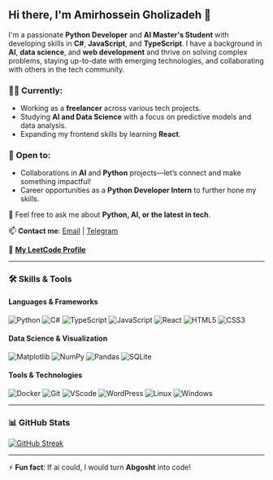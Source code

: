 ## Hi there, I'm Amirhossein Gholizadeh 👋

I'm a passionate **Python Developer** and **AI Master's Student** with developing skills in **C#**, **JavaScript**, and **TypeScript**. I have a background in **AI**, **data science**, and **web development** and thrive on solving complex problems, staying up-to-date with emerging technologies, and collaborating with others in the tech community.

### 👨‍💻 Currently:
- Working as a **freelancer** across various tech projects.
- Studying **AI and Data Science** with a focus on predictive models and data analysis.
- Expanding my frontend skills by learning **React**.

### 🤝 Open to:
- Collaborations in **AI** and **Python** projects—let’s connect and make something impactful!
- Career opportunities as a **Python Developer Intern** to further hone my skills.

💬 Feel free to ask me about **Python, AI, or the latest in tech**.

📫 **Contact me**: [Email](mailto:Amirhosseingholizadeh1998@gmail.com) | [Telegram](https://t.me/AmirhosseinGh1998)

📂 **[My LeetCode Profile](https://leetcode.com/u/amirhossein77-98/)**

---

### 🛠️ Skills & Tools

#### Languages & Frameworks
![Python](https://img.shields.io/badge/Python-3776AB?style=for-the-badge&logo=python&logoColor=white) 
![C#](https://img.shields.io/badge/C%23-239120?style=for-the-badge&logo=c-sharp&logoColor=white)
![TypeScript](https://img.shields.io/badge/TypeScript-3178C6?style=for-the-badge&logo=typescript&logoColor=white)
![JavaScript](https://img.shields.io/badge/JavaScript-F7DF1E?style=for-the-badge&logo=javascript&logoColor=black)
![React](https://img.shields.io/badge/React-61DAFB?style=for-the-badge&logo=react&logoColor=black)
![HTML5](https://img.shields.io/badge/HTML-239120?style=for-the-badge&logo=html5&logoColor=white)
![CSS3](https://img.shields.io/badge/CSS-239120?&style=for-the-badge&logo=css3&logoColor=white)

#### Data Science & Visualization
![Matplotlib](https://img.shields.io/badge/Matplotlib-%23ffffff.svg?style=for-the-badge&logo=Matplotlib&logoColor=black)
![NumPy](https://img.shields.io/badge/numpy-%23013243.svg?style=for-the-badge&logo=numpy&logoColor=white)
![Pandas](https://img.shields.io/badge/pandas-%23150458.svg?style=for-the-badge&logo=pandas&logoColor=white)
![SQLite](https://img.shields.io/badge/sqlite-%2307405e.svg?style=for-the-badge&logo=sqlite&logoColor=white)

#### Tools & Technologies
![Docker](https://img.shields.io/badge/docker-%230db7ed.svg?style=for-the-badge&logo=docker&logoColor=white)
![Git](https://img.shields.io/badge/Git-E44C30?style=for-the-badge&logo=git&logoColor=white)
![VScode](https://img.shields.io/badge/Visual_Studio_Code-0078D4?style=for-the-badge&logo=visual%20studio%20code&logoColor=white)
![WordPress](https://img.shields.io/badge/WordPress-%23117AC9.svg?style=for-the-badge&logo=WordPress&logoColor=white)
![Linux](https://img.shields.io/badge/Linux-FCC624?style=for-the-badge&logo=linux&logoColor=black)
![Windows](https://img.shields.io/badge/Windows-0078D6?style=for-the-badge&logo=windows&logoColor=white)

---

### 📊 GitHub Stats
[![GitHub Streak](http://github-readme-streak-stats.herokuapp.com?user=amirhossein77-98&theme=dark&background=000000)](https://git.io/streak-stats)

---

⚡ **Fun fact**: If ai could, I would turn **Abgosht** into code!